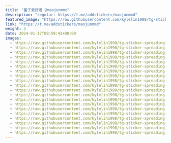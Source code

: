 ```yaml
---
title: "菌子爱好者 @maojunmmd"
description: "regular: https://t.me/addstickers/maojunmmd"
featured_image: "https://raw.githubusercontent.com/kylelin1998/tg-sticker-spreading-worldwide-images/main/img/801049d6-7663-47a2-89d0-beb3d3d01538.jpg"
link: "https://t.me/addstickers/maojunmmd"
weight: 3
date: 2024-01-17T09:59:41+08:00
images:
  - https://raw.githubusercontent.com/kylelin1998/tg-sticker-spreading-worldwide-images/main/img/801049d6-7663-47a2-89d0-beb3d3d01538.jpg
  - https://raw.githubusercontent.com/kylelin1998/tg-sticker-spreading-worldwide-images/main/img/a5ab9c34-875d-4d2c-a8c5-f370f1af4d7b.jpg
  - https://raw.githubusercontent.com/kylelin1998/tg-sticker-spreading-worldwide-images/main/img/b57dd2de-360a-4e94-96b0-648a2bbbdc6c.jpg
  - https://raw.githubusercontent.com/kylelin1998/tg-sticker-spreading-worldwide-images/main/img/bfd39089-277a-42c5-9bcd-323929c13c3a.jpg
  - https://raw.githubusercontent.com/kylelin1998/tg-sticker-spreading-worldwide-images/main/img/b3b41fdd-2269-4ea1-81b8-f5b1c4d2fea1.jpg
  - https://raw.githubusercontent.com/kylelin1998/tg-sticker-spreading-worldwide-images/main/img/64318a7b-7ae7-4d54-8915-649c4e5a0715.jpg
  - https://raw.githubusercontent.com/kylelin1998/tg-sticker-spreading-worldwide-images/main/img/e36fcfc0-a3b3-4141-a4ce-2079ca0a91ec.jpg
  - https://raw.githubusercontent.com/kylelin1998/tg-sticker-spreading-worldwide-images/main/img/b4fe99ac-6083-4ee3-966f-bc572bef0d62.jpg
  - https://raw.githubusercontent.com/kylelin1998/tg-sticker-spreading-worldwide-images/main/img/e643296e-f1e1-4547-8118-82c1fc97f8b3.jpg
  - https://raw.githubusercontent.com/kylelin1998/tg-sticker-spreading-worldwide-images/main/img/ade9030e-2408-46d5-b772-62f67481c1e2.jpg
  - https://raw.githubusercontent.com/kylelin1998/tg-sticker-spreading-worldwide-images/main/img/f807fc06-711e-45da-9744-3e3446d3e455.jpg
  - https://raw.githubusercontent.com/kylelin1998/tg-sticker-spreading-worldwide-images/main/img/99243a97-e29d-4dc9-b658-f02e3096110b.jpg
  - https://raw.githubusercontent.com/kylelin1998/tg-sticker-spreading-worldwide-images/main/img/821906fd-4744-4440-ba76-b6766ecaf881.jpg
  - https://raw.githubusercontent.com/kylelin1998/tg-sticker-spreading-worldwide-images/main/img/3628352b-16c4-4298-83c4-82ecf1aa019c.jpg
  - https://raw.githubusercontent.com/kylelin1998/tg-sticker-spreading-worldwide-images/main/img/8bed2e21-58f0-4044-ba58-ad41f6e105eb.jpg
  - https://raw.githubusercontent.com/kylelin1998/tg-sticker-spreading-worldwide-images/main/img/3f08d50b-995d-4044-bf27-41ba04f632f1.jpg
  - https://raw.githubusercontent.com/kylelin1998/tg-sticker-spreading-worldwide-images/main/img/813e5405-ab0d-4864-b337-9d8c4058c349.jpg
  - https://raw.githubusercontent.com/kylelin1998/tg-sticker-spreading-worldwide-images/main/img/425de97a-2c62-4e0d-aedc-d0806a625bef.jpg
  - https://raw.githubusercontent.com/kylelin1998/tg-sticker-spreading-worldwide-images/main/img/27d3e122-14da-4d27-925c-ba13f2af4ace.jpg
  - https://raw.githubusercontent.com/kylelin1998/tg-sticker-spreading-worldwide-images/main/img/6d13d0c5-3e35-41a3-950c-2a7dfb993f82.jpg
---
```

